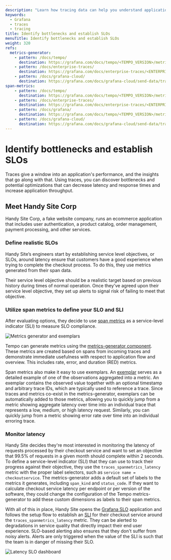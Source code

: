 ```yaml
---
description: "Learn how tracing data can help you understand application insights and performance as well as triaging issues in your services and applications."
keywords:
  - Grafana
  - traces
  - tracing
title: Identify bottlenecks and establish SLOs
menuTitle: Identify bottlenecks and establish SLOs
weight: 320
refs:
  metrics-generator:
    - pattern: /docs/tempo/
      destination: https://grafana.com/docs/tempo/<TEMPO_VERSION>/metrics-generator/
    - pattern: /docs/enterprise-traces/
      destination: https://grafana.com/docs/enterprise-traces/<ENTERPRISE_TRACES_VERSION>/metrics-generator/
    - pattern: /docs/grafana-cloud/
      destination: https://grafana.com/docs/grafana-cloud/send-data/traces/metrics-generator/
span-metrics:
    - pattern: /docs/tempo/
      destination: https://grafana.com/docs/tempo/<TEMPO_VERSION>/metrics-generator/span_metrics/
    - pattern: /docs/enterprise-traces/
      destination: https://grafana.com/docs/enterprise-traces/<ENTERPRISE_TRACES_VERSION>/metrics-generator/span_metrics/
    - pattern: /docs/grafana/
      destination: https://grafana.com/docs/tempo/<TEMPO_VERSION>/metrics-generator/span_metrics/
    - pattern: /docs/grafana-cloud/
      destination: https://grafana.com/docs/grafana-cloud/send-data/traces/metrics-generator/
---
```


# Identify bottlenecks and establish SLOs

Traces give a window into an application's performance, and the insights that go along with that. Using traces, you can discover bottlenecks and potential optimizations that can decrease latency and response times and increase application throughput.

## Meet Handy Site Corp

Handy Site Corp, a fake website company, runs an ecommerce application that includes user authentication, a product catalog, order management, payment processing, and other services.

### Define realistic SLOs

<!-- vale Grafana.Acronyms = NO -->

Handy Site’s engineers start by establishing service level objectives, or SLOs, around latency ensure that customers have a good experience when trying to complete the checkout process.
To do this, they use metrics generated from their span data.

Their service level objective should be a realistic target based on previous history during times of normal operation.
Once they've agreed upon their service level objective, they set up alerts to signal risk of failing to meet that objective.

### Utilize span metrics to define your SLO and SLI

After evaluating options, they decide to use [span metrics](ref:span-metrics) as a service-level indicator (SLI) to measure SLO compliance.

![Metrics generator and exemplars](/media/docs/tempo/intro/traces-metrics-gen-exemplars.png)

Tempo can generate metrics using the [metrics-generator component](ref:metrics-generator).
These metrics are created based on spans from incoming traces and demonstrate immediate usefulness with respect to application flow and overview.
This includes rate, error, and duration (RED) metrics.

Span metrics also make it easy to use exemplars.
An [exemplar](https://grafana.com/docs/grafana/<GRAFANA_VERSION>/basics/exemplars/) serves as a detailed example of one of the observations aggregated into a metric. An exemplar contains the observed value together with an optional timestamp and arbitrary trace IDs, which are typically used to reference a trace.
Since traces and metrics co-exist in the metrics-generator, exemplars can be automatically added to those metrics, allowing you to quickly jump from a metric showing aggregate latency over time into an individual trace that represents a low, medium, or high latency request. Similarly, you can quickly jump from a metric showing error rate over time into an individual erroring trace.

### Monitor latency

Handy Site decides they're most interested in monitoring the latency of requests processed by their checkout service and want to set an objective that 99.5% of requests in a given month should complete within 2 seconds.
To define a service-level indicator (SLI) that they can use to track their progress against their objective, they use the `traces_spanmetrics_latency` metric with the proper label selectors, such as `service name = checkoutservice`.
The metrics-generator adds a default set of labels to the metrics it generates, including `span_kind` and `status_code`.
If they want to calculate checkout service latency per endpoint or per version of the software, they could change the configuration of the Tempo metrics-generator to add these custom dimensions as labels to their span metrics.

With all of this in place, Handy Site opens the [Grafana SLO](https://grafana.com/docs/grafana-cloud/alerting-and-irm/slo/) application and follows the setup flow to establish an [SLI](https://grafana.com/docs/grafana-cloud/alerting-and-irm/slo/create/) for their checkout service around the `traces_spanmetrics_latency` metric.
They can be alerted to degradations in service quality that directly impact their end user experience.
SLO-based alerting also ensures that they don't suffer from noisy alerts.
Alerts are only triggered when the value of the SLI is such that the team is in danger of missing their SLO.

![Latency SLO dashboard](/media/docs/tempo/intro/traces-metrics-gen-SLO.png)
<!-- vale Grafana.Acronyms = YES-->